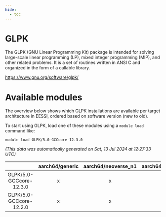 ```yaml
---
hide:
  - toc
---
```


GLPK
====


The GLPK (GNU Linear Programming Kit) package is intended for solving large-scale linear programming (LP), mixed integer programming (MIP), and other related problems. It is a set of routines written in ANSI C and organized in the form of a callable library.

https://www.gnu.org/software/glpk/
# Available modules


The overview below shows which GLPK installations are available per target architecture in EESSI, ordered based on software version (new to old).

To start using GLPK, load one of these modules using a `module load` command like:

```shell
module load GLPK/5.0-GCCcore-12.3.0
```

*(This data was automatically generated on Sat, 13 Jul 2024 at 12:27:33 UTC)*  

| |aarch64/generic|aarch64/neoverse_n1|aarch64/neoverse_v1|x86_64/generic|x86_64/amd/zen2|x86_64/amd/zen3|x86_64/intel/haswell|x86_64/intel/skylake_avx512|
| :---: | :---: | :---: | :---: | :---: | :---: | :---: | :---: | :---: |
|GLPK/5.0-GCCcore-12.3.0|x|x|x|x|x|x|x|x|
|GLPK/5.0-GCCcore-12.2.0|x|x|x|x|x|x|x|x|
